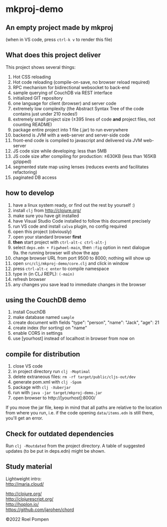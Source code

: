 # mkproj-demo

## An empty project made by mkproj

(when in VS code, press `ctrl-k v` to render this file)

## What does this project deliver

This project shows several things:

1. Hot CSS reloading
2. Hot code reloading (compile-on-save, no browser reload required)
3. RPC mechanism for bidirectional websocket to back-end
4. sample querying of CouchDB via REST interface
5. initialized GIT repository
6. one language for client (browser) and server code
7. extremely low complexity (the Abstract Syntax Tree of the code contains just under 210 nodes!)
8. extremely small project size (±395 lines of code **and** project files, not counting README)
9. package entire project into 1 file (.jar) to run everywhere
10. backend is JVM with a web-server and server-side code
11. front-end code is compiled to javascript and delivered via JVM web-server
12. JS code size while developing: less than 5MB
13. JS code size after compiling for production: ±630KB (less than 165KB gzipped)
14. segmented state map using lenses (reduces events and facilitates refactoring)
15. paginated DB access

## how to develop

1. have a linux system ready, or find out the rest by yourself :)
2. install `clj` from http://clojure.org/
3. make sure you have git installed
4. have Visual Studio Code installed to follow this document precisely
5. run VS code and install `calva` plugin, no config required
6. open this project (obviously)
7. open your standard browser **first**
8. **then** start project with `ctrl-alt-c ctrl-alt-j`
9. select `deps.edn + Figwheel-main`, then `:fig` option in next dialogue  
9a. the running browser will show the app
10. change browser URL from port 9500 to 8000; nothing will show up
11. open `src/clj/mkproj-demo/core.clj` and click in window
12. press `ctrl-alt-c enter` to compile namespace
13. type in (in CLJ REPL): `(-main)`
14. refresh browser
15. any changes you save lead to immediate changes in the browser

## using the CouchDB demo

1. install CouchDB
2. make database named `sample`
3. create document with fields "type": "person", "name": "Jack", "age": 21
4. create index (for sorting) on "name"
5. enable CORS in settings
6. use [yourhost] instead of localhost in browser from now on

## compile for distribution

1. close VS code
2. in project directory run `clj -Moptimal`
3. delete extraneous files: `rm -rf target/public/cljs-out/dev`
4. generate pom.xml with `clj -Spom`
5. package with `clj -Xuberjar`
6. run with `java -jar target/mkproj-demo.jar`
7. open browser to http://[yourhost]:8000/


If you move the jar file, keep in mind that all paths are relative to the location from where you run, i.e. if the code opening `data/items.edn` is still there, you'll get an error.

## Check for outdated dependencies

Run `clj -Moutdated` from the project directory.
A table of suggested updates (to be put in deps.edn) might be shown.

## Study material

Lightweight intro:  
http://maria.cloud/

http://clojure.org/  
http://clojurescript.org/  
http://hoplon.io/  
https://github.com/jarohen/chord  

©2022 Roel Pompen
